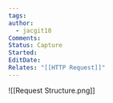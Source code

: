 ```yaml
---
tags: 
author:
  - jacgit18
Comments: 
Status: Capture
Started: 
EditDate: 
Relates: "[[HTTP Request]]"
---
```

![[Request Structure.png]]

